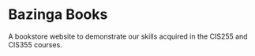 # Bazinga Books

A bookstore website to demonstrate our skills acquired in the CIS255 and CIS355 courses.

